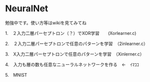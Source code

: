# NeuralNet

勉強中です。使い方等はwikiを見てみてね

1.　２入力二層パーセプトロン（？）でXOR学習　　(Xorlearner.c)

2.　２入力二層パーセプトロンで任意のパターンを学習　（2inlearner.c）

3.　X入力二層パーセプトロンで任意のパターンを学習　（Xinlerner.c）

4.　入力も層の数も任意なニューラルネットワークを作る　<-　ｲﾏｺｺ

5.　MNIST
